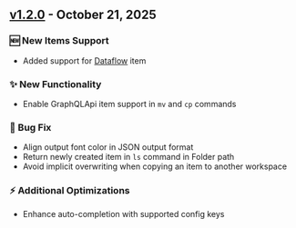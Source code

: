 ## [v1.2.0](https://pypi.org/project/ms-fabric-cli/v1.2.0) - October 21, 2025

### 🆕 New Items Support

* Added support for [Dataflow](https://learn.microsoft.com/en-us/fabric/data-factory/dataflows-gen2-overview) item

### ✨ New Functionality

* Enable GraphQLApi item support in `mv` and `cp` commands

### 🔧 Bug Fix

* Align output font color in JSON output format
* Return newly created item in `ls` command in Folder path
* Avoid implicit overwriting when copying an item to another workspace

### ⚡ Additional Optimizations

* Enhance auto-completion with supported config keys

